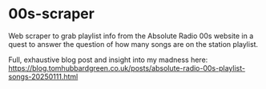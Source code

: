 # 00s-scraper
Web scraper to grab playlist info from the Absolute Radio 00s website in a quest to answer the question of how many songs are on the station playlist.

Full, exhaustive blog post and insight into my madness here: https://blog.tomhubbardgreen.co.uk/posts/absolute-radio-00s-playlist-songs-20250111.html
